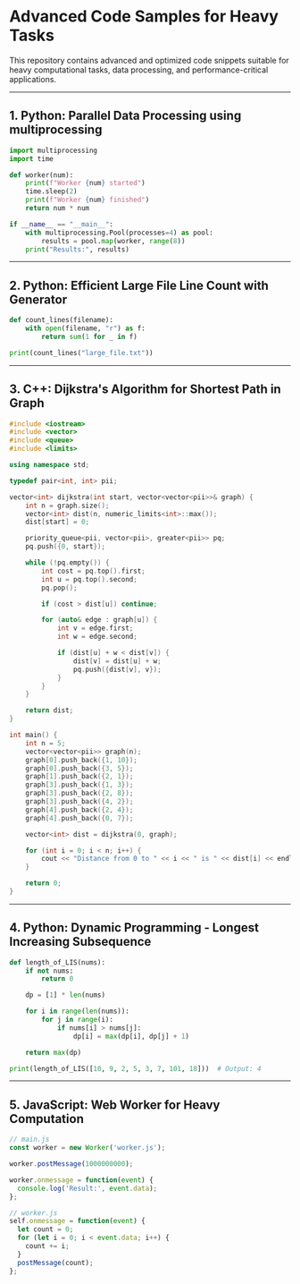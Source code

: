 
# Advanced Code Samples for Heavy Tasks

This repository contains advanced and optimized code snippets suitable for heavy computational tasks, data processing, and performance-critical applications.

---

## 1. Python: Parallel Data Processing using multiprocessing

```python
import multiprocessing
import time

def worker(num):
    print(f"Worker {num} started")
    time.sleep(2)
    print(f"Worker {num} finished")
    return num * num

if __name__ == "__main__":
    with multiprocessing.Pool(processes=4) as pool:
        results = pool.map(worker, range(8))
    print("Results:", results)
```

---

## 2. Python: Efficient Large File Line Count with Generator

```python
def count_lines(filename):
    with open(filename, "r") as f:
        return sum(1 for _ in f)

print(count_lines("large_file.txt"))
```

---

## 3. C++: Dijkstra's Algorithm for Shortest Path in Graph

```cpp
#include <iostream>
#include <vector>
#include <queue>
#include <limits>

using namespace std;

typedef pair<int, int> pii;

vector<int> dijkstra(int start, vector<vector<pii>>& graph) {
    int n = graph.size();
    vector<int> dist(n, numeric_limits<int>::max());
    dist[start] = 0;

    priority_queue<pii, vector<pii>, greater<pii>> pq;
    pq.push({0, start});

    while (!pq.empty()) {
        int cost = pq.top().first;
        int u = pq.top().second;
        pq.pop();

        if (cost > dist[u]) continue;

        for (auto& edge : graph[u]) {
            int v = edge.first;
            int w = edge.second;

            if (dist[u] + w < dist[v]) {
                dist[v] = dist[u] + w;
                pq.push({dist[v], v});
            }
        }
    }

    return dist;
}

int main() {
    int n = 5;
    vector<vector<pii>> graph(n);
    graph[0].push_back({1, 10});
    graph[0].push_back({3, 5});
    graph[1].push_back({2, 1});
    graph[3].push_back({1, 3});
    graph[3].push_back({2, 8});
    graph[3].push_back({4, 2});
    graph[4].push_back({2, 4});
    graph[4].push_back({0, 7});

    vector<int> dist = dijkstra(0, graph);

    for (int i = 0; i < n; i++) {
        cout << "Distance from 0 to " << i << " is " << dist[i] << endl;
    }

    return 0;
}
```

---

## 4. Python: Dynamic Programming - Longest Increasing Subsequence

```python
def length_of_LIS(nums):
    if not nums:
        return 0

    dp = [1] * len(nums)

    for i in range(len(nums)):
        for j in range(i):
            if nums[i] > nums[j]:
                dp[i] = max(dp[i], dp[j] + 1)

    return max(dp)

print(length_of_LIS([10, 9, 2, 5, 3, 7, 101, 18]))  # Output: 4
```

---

## 5. JavaScript: Web Worker for Heavy Computation

```javascript
// main.js
const worker = new Worker('worker.js');

worker.postMessage(1000000000);

worker.onmessage = function(event) {
  console.log('Result:', event.data);
};

// worker.js
self.onmessage = function(event) {
  let count = 0;
  for (let i = 0; i < event.data; i++) {
    count += i;
  }
  postMessage(count);
};
```
